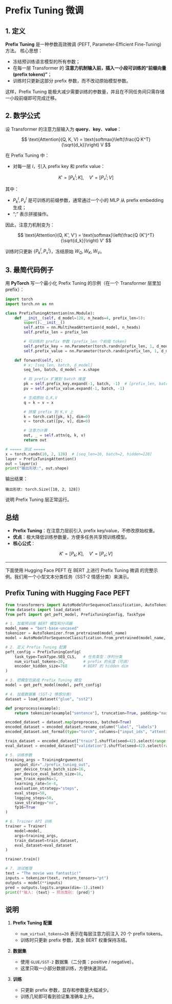 # Prefix Tuning 微调


## 1. 定义

**Prefix Tuning** 是一种参数高效微调 (PEFT, Parameter-Efficient Fine-Tuning) 方法。
核心思想：

* 冻结预训练语言模型的所有参数；
* 在每一层 Transformer 的 **注意力机制输入前，插入一小段可训练的“前缀向量 (prefix tokens)”**；
* 训练时只更新这部分 prefix 参数，而不改动原始模型参数。

这样，Prefix Tuning 能极大减少需要训练的参数量，并且在不同任务间只需存储一小段前缀即可完成迁移。



## 2. 数学公式

设 Transformer 的注意力层输入为 **query**、**key**、**value**：

$$
\text{Attention}(Q, K, V) = \text{softmax}\left(\frac{Q K^T}{\sqrt{d_k}}\right) V
$$

在 Prefix Tuning 中：

* 对每一层 $l$，引入 prefix key 和 prefix value：

$$
K' = [P_k^l; K], \quad V' = [P_v^l; V]
$$

其中：

* $P_k^l, P_v^l$ 是可训练的前缀参数，通常通过一个小的 MLP 从 prefix embedding 生成；
* “;” 表示拼接操作。

因此，注意力机制变为：

$$
\text{Attention}(Q, K', V') = \text{softmax}\left(\frac{Q {K'}^T}{\sqrt{d_k}}\right) V'
$$

训练时只更新 $\{P_k^l, P_v^l\}$，冻结原始 $W_Q, W_K, W_V$。


## 3. 最简代码例子

用 **PyTorch** 写一个最小化 Prefix Tuning 的示例（在一个 Transformer 层里加 prefix）：

```python
import torch
import torch.nn as nn

class PrefixTuningAttention(nn.Module):
    def __init__(self, d_model=128, n_heads=4, prefix_len=5):
        super().__init__()
        self.attn = nn.MultiheadAttention(d_model, n_heads)
        self.prefix_len = prefix_len

        # 可训练的 prefix 参数 (prefix_len 个前缀 token)
        self.prefix_key = nn.Parameter(torch.randn(prefix_len, 1, d_model))
        self.prefix_value = nn.Parameter(torch.randn(prefix_len, 1, d_model))

    def forward(self, x):
        # x: [seq_len, batch, d_model]
        seq_len, batch, d_model = x.shape

        # 将 prefix 扩展到 batch 维度
        pk = self.prefix_key.expand(-1, batch, -1)  # [prefix_len, batch, d_model]
        pv = self.prefix_value.expand(-1, batch, -1)

        # 生成原始 Q,K,V
        q = k = v = x

        # 拼接 prefix 到 K,V 上
        k = torch.cat([pk, k], dim=0)
        v = torch.cat([pv, v], dim=0)

        # 注意力计算
        out, _ = self.attn(q, k, v)
        return out

# ===== 测试 =====
x = torch.randn(10, 2, 128)  # [seq_len=10, batch=2, hidden=128]
layer = PrefixTuningAttention()
out = layer(x)
print("输出形状:", out.shape)
```

输出结果：

```
输出形状: torch.Size([10, 2, 128])
```

说明 Prefix Tuning 层正常运行。



## 总结

* **Prefix Tuning**：在注意力层前引入 prefix key/value，不修改原始权重。
* **优点**：极大降低训练参数量，方便多任务共享预训练模型。
* **核心公式**：

$$
K' = [P_k; K], \quad V' = [P_v; V]
$$

---

下面使用 Hugging Face PEFT 在 BERT 上进行 Prefix Tuning 微调 的完整示例。我们用一个小型文本分类任务（SST-2 情感分类）来演示。

## Prefix Tuning with Hugging Face PEFT

```python
from transformers import AutoModelForSequenceClassification, AutoTokenizer, TrainingArguments, Trainer
from datasets import load_dataset
from peft import get_peft_model, PrefixTuningConfig, TaskType

# 1. 加载预训练 BERT 模型和分词器
model_name = "bert-base-uncased"
tokenizer = AutoTokenizer.from_pretrained(model_name)
model = AutoModelForSequenceClassification.from_pretrained(model_name, num_labels=2)

# 2. 定义 Prefix Tuning 配置
peft_config = PrefixTuningConfig(
    task_type=TaskType.SEQ_CLS,   # 任务类型：序列分类
    num_virtual_tokens=20,        # prefix 的长度（可调）
    encoder_hidden_size=768       # BERT 的 hidden dim
)

# 3. 把模型包装成 Prefix Tuning 模型
model = get_peft_model(model, peft_config)

# 4. 加载数据集 (SST-2 情感分类)
dataset = load_dataset("glue", "sst2")

def preprocess(example):
    return tokenizer(example["sentence"], truncation=True, padding="max_length", max_length=128)

encoded_dataset = dataset.map(preprocess, batched=True)
encoded_dataset = encoded_dataset.rename_column("label", "labels")
encoded_dataset.set_format(type="torch", columns=["input_ids", "attention_mask", "labels"])

train_dataset = encoded_dataset["train"].shuffle(seed=42).select(range(2000))  # 小样本演示
eval_dataset = encoded_dataset["validation"].shuffle(seed=42).select(range(500))

# 5. 训练参数
training_args = TrainingArguments(
    output_dir="./prefix_tuning_out",
    per_device_train_batch_size=16,
    per_device_eval_batch_size=16,
    num_train_epochs=3,
    learning_rate=5e-4,
    evaluation_strategy="steps",
    eval_steps=50,
    logging_steps=50,
    save_strategy="no",
    fp16=True
)

# 6. Trainer API 训练
trainer = Trainer(
    model=model,
    args=training_args,
    train_dataset=train_dataset,
    eval_dataset=eval_dataset
)

trainer.train()

# 7. 测试推理
text = "The movie was fantastic!"
inputs = tokenizer(text, return_tensors="pt")
outputs = model(**inputs)
pred = outputs.logits.argmax(dim=-1).item()
print(f"输入: {text} → 预测类别: {pred}")
```


## 说明

1. **Prefix Tuning 配置**

   * `num_virtual_tokens=20` 表示在每层注意力前注入 20 个 prefix tokens。
   * 训练时只更新 prefix 参数，其余 BERT 权重保持冻结。

2. **数据集**

   * 使用 `GLUE/SST-2` 数据集（二分类：positive / negative）。
   * 这里只取一小部分数据训练，方便快速测试。

3. **训练**

   * 只更新 prefix 参数，显存和参数量大幅减少。
   * 训练几轮即可看到验证集准确率上升。

